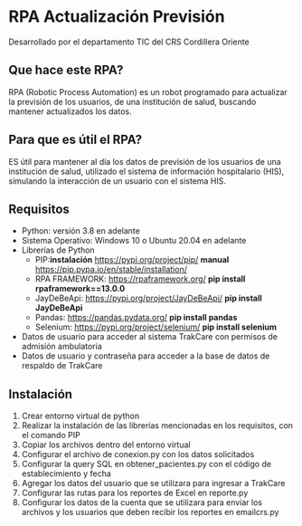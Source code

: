 # RPA Actualización Previsión
Desarrollado por el departamento TIC del CRS Cordillera Oriente

## Que hace este RPA?
RPA (Robotic Process Automation) es un robot programado para actualizar la previsión de los usuarios, de una institución de salud, buscando mantener actualizados los datos.
## Para que es útil el RPA?
ES útil para mantener al día los datos de previsión de los usuarios de una institución de salud, utilizado el sistema de información hospitalario (HIS), simulando la interacción de un usuario con el sistema HIS.
## Requisitos
- Python: versión 3.8 en adelante
- Sistema Operativo: Windows 10 o Ubuntu 20.04 en adelante
- Librerías de Python
  - PIP:**instalación** https://pypi.org/project/pip/  **manual** https://pip.pypa.io/en/stable/installation/
  - RPA FRAMEWORK: https://rpaframework.org/ **pip install rpaframework==13.0.0**
  - JayDeBeApi: https://pypi.org/project/JayDeBeApi/ **pip install JayDeBeApi**
  - Pandas: https://pandas.pydata.org/ **pip install pandas**
  - Selenium: https://pypi.org/project/selenium/ **pip install selenium**
- Datos de usuario para acceder al sistema TrakCare con permisos de admisión ambulatoria
- Datos de usuario y contraseña para acceder a la base de datos de respaldo de TrakCare
## Instalación
1. Crear entorno virtual de python 
2. Realizar la instalación de las librerías mencionadas en los requisitos, con el comando PIP
3. Copiar los archivos dentro del entorno virtual
4. Configurar el archivo de conexion.py con los datos solicitados
5. Configurar la query SQL en obtener_pacientes.py con el código de establecimiento y fecha
6. Agregar los datos del usuario que se utilizara para ingresar a TrakCare
7. Configurar las rutas para los reportes de Excel en reporte.py
8. Configurar los datos de la cuenta que se utilizara para enviar los archivos y los usuarios que deben recibir los reportes en emailcrs.py






